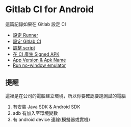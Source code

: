 # Gitlab CI for Android

這篇記錄如果在 Gitlab 設定 CI

- [設定 Runner](setup_runner.md)
- [設定 Gitlab CI](setup_ci.md)
- [調整 script](modify_script.md)
- [在 CI 產生 Signed APK](create_signed_apk.md)
- [App Version & Apk Name](version_and_apk_name.md)
- [Run no-window emulator](run_no_window_emulator.md)

## 提醒
這裡是在公司的電腦建立環境，所以你要確認要跑測試的電腦
1. 有安裝 Java SDK & Android SDK
2. adb 有加入至環境變數
3. 有 android device 連線(模擬器或實機)
